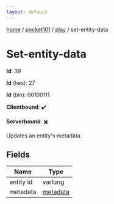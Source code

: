 ```yaml
---
layout: default
---
```


[home](/)  /  [pocket101](/protocol/pocket101)  /  [play](/protocol/pocket101/play)  /  set-entity-data

# Set-entity-data

**Id**: 39

**Id** (hex): 27

**Id** (bin): 00100111

**Clientbound**: ✔️

**Serverbound**: ✖️

Updates an entity's metadata.

## Fields

Name | Type
---|---
entity id | varlong
metadata | [metadata](/protocol/pocket101/metadata)

